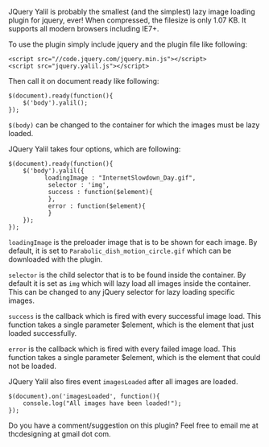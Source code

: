 
JQuery Yalil is probably the smallest (and the simplest) lazy image loading plugin for jquery, ever!
When compressed, the filesize is only 1.07 KB. It supports all modern browsers including IE7+. 

To use the plugin simply include jquery and the plugin file like following:
```
<script src="//code.jquery.com/jquery.min.js"></script>
<script src="jquery.yalil.js"></script>
```

Then call it on document ready  like following:
```
$(document).ready(function(){
    $('body').yalil();
});
```

`$(body)` can be changed to the container for which the images must be lazy loaded. 

JQuery Yalil takes four options, which are following:
```
$(document).ready(function(){
    $('body').yalil({
          loadingImage : "InternetSlowdown_Day.gif",
           selector : 'img',
           success : function($element){
           },
           error : function($element){
           }
    });
});
```

`loadingImage` is the preloader image that is to be shown for each image. By default, it is set to `Parabolic_dish_motion_circle.gif` which can be downloaded with the plugin. 

`selector` is the child selector that is to be found inside the container. By default it is set as `img` which will lazy load all images inside the container. This can be changed to any jQuery selector for lazy loading specific images.

`success` is the callback which is fired with every successful image load. This function takes a single parameter $element, which is the element that just loaded successfully.

`error` is the callback which is fired with every failed image load. This function takes a single parameter $element, which is the element that could not be loaded. 

JQuery Yalil also fires event `imagesLoaded` after all images are loaded.
```
$(document).on('imagesLoaded', function(){
    console.log("All images have been loaded!");
});
```

Do you have a comment/suggestion on this plugin? Feel free to email me at thcdesigning at gmail dot com.